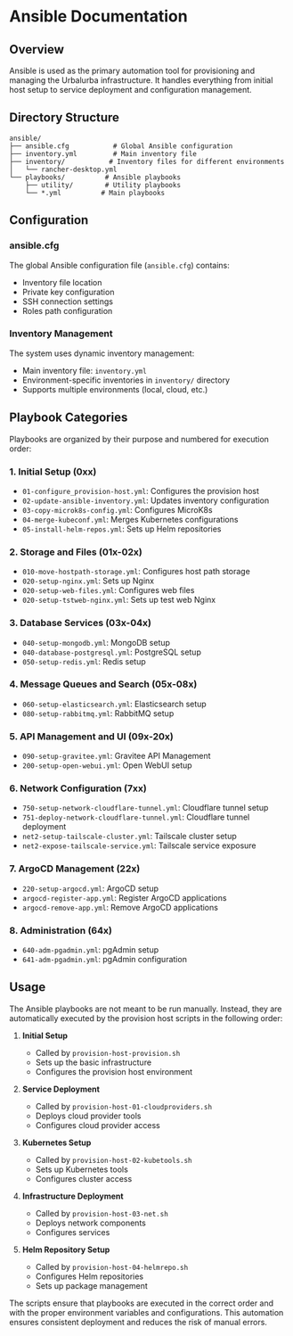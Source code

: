 # Ansible Documentation

## Overview

Ansible is used as the primary automation tool for provisioning and managing the Urbalurba infrastructure. It handles everything from initial host setup to service deployment and configuration management.

## Directory Structure

```
ansible/
├── ansible.cfg           # Global Ansible configuration
├── inventory.yml         # Main inventory file
├── inventory/           # Inventory files for different environments
│   └── rancher-desktop.yml
└── playbooks/          # Ansible playbooks
    ├── utility/        # Utility playbooks
    └── *.yml          # Main playbooks
```

## Configuration

### ansible.cfg

The global Ansible configuration file (`ansible.cfg`) contains:
- Inventory file location
- Private key configuration
- SSH connection settings
- Roles path configuration

### Inventory Management

The system uses dynamic inventory management:
- Main inventory file: `inventory.yml`
- Environment-specific inventories in `inventory/` directory
- Supports multiple environments (local, cloud, etc.)

## Playbook Categories

Playbooks are organized by their purpose and numbered for execution order:

### 1. Initial Setup (0xx)
- `01-configure_provision-host.yml`: Configures the provision host
- `02-update-ansible-inventory.yml`: Updates inventory configuration
- `03-copy-microk8s-config.yml`: Configures MicroK8s
- `04-merge-kubeconf.yml`: Merges Kubernetes configurations
- `05-install-helm-repos.yml`: Sets up Helm repositories

### 2. Storage and Files (01x-02x)
- `010-move-hostpath-storage.yml`: Configures host path storage
- `020-setup-nginx.yml`: Sets up Nginx
- `020-setup-web-files.yml`: Configures web files
- `020-setup-tstweb-nginx.yml`: Sets up test web Nginx

### 3. Database Services (03x-04x)
- `040-setup-mongodb.yml`: MongoDB setup
- `040-database-postgresql.yml`: PostgreSQL setup
- `050-setup-redis.yml`: Redis setup

### 4. Message Queues and Search (05x-08x)
- `060-setup-elasticsearch.yml`: Elasticsearch setup
- `080-setup-rabbitmq.yml`: RabbitMQ setup

### 5. API Management and UI (09x-20x)
- `090-setup-gravitee.yml`: Gravitee API Management
- `200-setup-open-webui.yml`: Open WebUI setup

### 6. Network Configuration (7xx)
- `750-setup-network-cloudflare-tunnel.yml`: Cloudflare tunnel setup
- `751-deploy-network-cloudflare-tunnel.yml`: Cloudflare tunnel deployment
- `net2-setup-tailscale-cluster.yml`: Tailscale cluster setup
- `net2-expose-tailscale-service.yml`: Tailscale service exposure

### 7. ArgoCD Management (22x)
- `220-setup-argocd.yml`: ArgoCD setup
- `argocd-register-app.yml`: Register ArgoCD applications
- `argocd-remove-app.yml`: Remove ArgoCD applications

### 8. Administration (64x)
- `640-adm-pgadmin.yml`: pgAdmin setup
- `641-adm-pgadmin.yml`: pgAdmin configuration

## Usage

The Ansible playbooks are not meant to be run manually. Instead, they are automatically executed by the provision host scripts in the following order:

1. **Initial Setup**
   - Called by `provision-host-provision.sh`
   - Sets up the basic infrastructure
   - Configures the provision host environment

2. **Service Deployment**
   - Called by `provision-host-01-cloudproviders.sh`
   - Deploys cloud provider tools
   - Configures cloud provider access

3. **Kubernetes Setup**
   - Called by `provision-host-02-kubetools.sh`
   - Sets up Kubernetes tools
   - Configures cluster access

4. **Infrastructure Deployment**
   - Called by `provision-host-03-net.sh`
   - Deploys network components
   - Configures services

5. **Helm Repository Setup**
   - Called by `provision-host-04-helmrepo.sh`
   - Configures Helm repositories
   - Sets up package management

The scripts ensure that playbooks are executed in the correct order and with the proper environment variables and configurations. This automation ensures consistent deployment and reduces the risk of manual errors.

